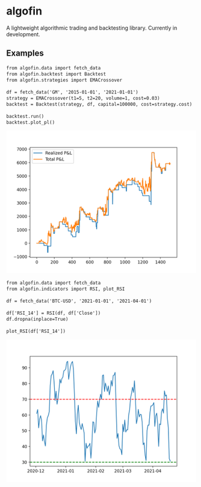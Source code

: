 # algofin
A lightweight algorithmic trading and backtesting library. Currently in development.

## Examples
```
from algofin.data import fetch_data
from algofin.backtest import Backtest
from algofin.strategies import EMACrossover

df = fetch_data('GM', '2015-01-01', '2021-01-01')
strategy = EMACrossover(t1=5, t2=20, volume=1, cost=0.03)
backtest = Backtest(strategy, df, capital=100000, cost=strategy.cost)

backtest.run()
backtest.plot_pl()
```
<img src="/images/crossover_pl.png" alt="EMACrossover P&L" width="600"/>

```
from algofin.data import fetch_data
from algofin.indicators import RSI, plot_RSI

df = fetch_data('BTC-USD', '2021-01-01', '2021-04-01')

df['RSI_14'] = RSI(df, df['Close'])
df.dropna(inplace=True)

plot_RSI(df['RSI_14'])
```
<img src="/images/btc_rsi.png" alt="Bitcoin RSI" width="600"/>
